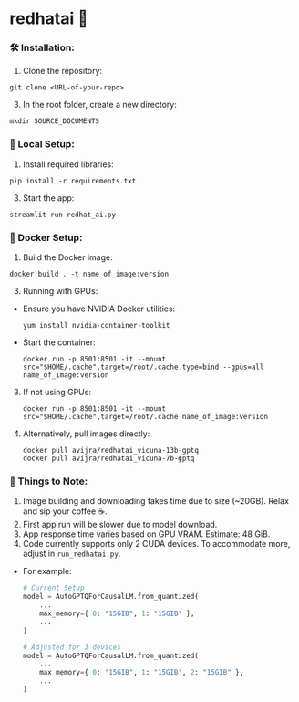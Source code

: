 # redhatai 🚀

### 🛠️ Installation:
1. Clone the repository:
```
git clone <URL-of-your-repo>
```

3. In the root folder, create a new directory:
```
mkdir SOURCE_DOCUMENTS
```


### 🔧 Local Setup:
1. Install required libraries:
```
pip install -r requirements.txt
```

3. Start the app:
```
streamlit run redhat_ai.py
```


### 🐳 Docker Setup:
1. Build the Docker image:
```
docker build . -t name_of_image:version
```


3. Running with GPUs:
- Ensure you have NVIDIA Docker utilities:
  ```
  yum install nvidia-container-toolkit
  ```
- Start the container:
  ```
  docker run -p 8501:8501 -it --mount src="$HOME/.cache",target=/root/.cache,type=bind --gpus=all name_of_image:version
  ```

3. If not using GPUs:
   ```
   docker run -p 8501:8501 -it --mount src="$HOME/.cache",target=/root/.cache name_of_image:version
   ```

4. Alternatively, pull images directly:
   ```
   docker pull avijra/redhatai_vicuna-13b-gptq
   docker pull avijra/redhatai_vicuna-7b-gptq
   ```


### 📝 Things to Note:
1. Image building and downloading takes time due to size (~20GB). Relax and sip your coffee ☕.
2. First app run will be slower due to model download.
3. App response time varies based on GPU VRAM. Estimate: 48 GiB.
4. Code currently supports only 2 CUDA devices. To accommodate more, adjust in `run_redhatai.py`. 
- For example:
  ```python
  # Current Setup
  model = AutoGPTQForCausalLM.from_quantized(
      ...
      max_memory={ 0: "15GIB", 1: "15GIB" },
      ...
  )
  
  # Adjusted for 3 devices
  model = AutoGPTQForCausalLM.from_quantized(
      ...
      max_memory={ 0: "15GIB", 1: "15GIB", 2: "15GIB" },
      ...
  )
  ```


   

